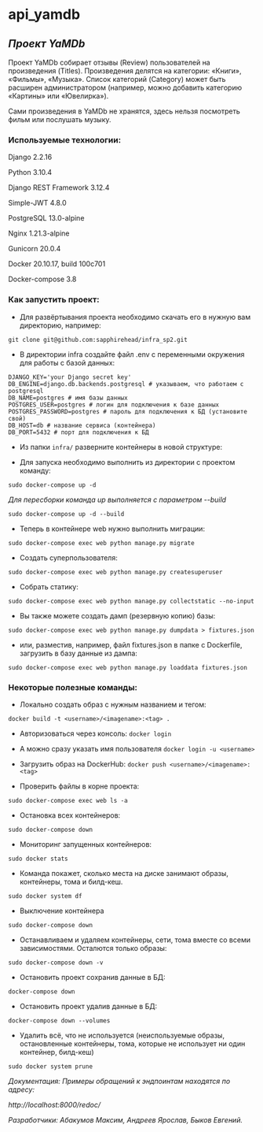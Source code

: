 # api_yamdb

## *Проект YaMDb*

Проект YaMDb собирает отзывы (Review) пользователей на произведения (Titles). Произведения делятся на категории: «Книги», «Фильмы», «Музыка». Список категорий (Category) может быть расширен администратором (например, можно добавить категорию «Картины» или «Ювелирка»).

Сами произведения в YaMDb не хранятся, здесь нельзя посмотреть фильм или послушать музыку.

### Используемые технологии:

Django 2.2.16

Python 3.10.4

Django REST Framework 3.12.4

Simple-JWT 4.8.0

PostgreSQL 13.0-alpine

Nginx 1.21.3-alpine

Gunicorn 20.0.4

Docker 20.10.17, build 100c701

Docker-compose 3.8

### Как запустить проект:

- Для развёртывания проекта необходимо скачать его в нужную вам директорию, например:

```git clone git@github.com:sapphirehead/infra_sp2.git```

- В директории infra создайте файл .env с переменными окружения для работы с базой данных:

```
DJANGO_KEY='your Django secret key'
DB_ENGINE=django.db.backends.postgresql # указываем, что работаем с postgresql
DB_NAME=postgres # имя базы данных
POSTGRES_USER=postgres # логин для подключения к базе данных
POSTGRES_PASSWORD=postgres # пароль для подключения к БД (установите свой)
DB_HOST=db # название сервиса (контейнера)
DB_PORT=5432 # порт для подключения к БД
```


- Из папки ```infra/``` разверните контейнеры в новой структуре:

- Для запуска необходимо выполнить из директории с проектом команду:

```sudo docker-compose up -d```

_Для пересборки команда up выполняется с параметром --build_

```sudo docker-compose up -d --build```

- Теперь в контейнере web нужно выполнить миграции:

```sudo docker-compose exec web python manage.py migrate```

- Создать суперпользователя:

```sudo docker-compose exec web python manage.py createsuperuser```

- Собрать статику:

```sudo docker-compose exec web python manage.py collectstatic --no-input```

- Вы также можете создать дамп (резервную копию) базы:

```sudo docker-compose exec web python manage.py dumpdata > fixtures.json```

- или, разместив, например, файл fixtures.json в папке с Dockerfile, загрузить в базу данные из дампа:

```sudo docker-compose exec web python manage.py loaddata fixtures.json```

### Некоторые полезные команды:

- Локально создать образ с нужным названием и тегом:

```docker build -t <username>/<imagename>:<tag> .```

- Авторизоваться через консоль:
```docker login```
- А можно сразу указать имя пользователя
```docker login -u <username>```
- Загрузить образ на DockerHub:
```docker push <username>/<imagename>:<tag>```

- Проверить файлы в корне проекта:

```sudo docker-compose exec web ls -a```

- Остановка всех контейнеров:

```sudo docker-compose down```

- Мониторинг запущенных контейнеров:

```sudo docker stats```

- Команда покажет, сколько места на диске занимают образы, контейнеры, тома и билд-кеш.

```sudo docker system df```

- Выключение контейнера

```sudo docker-compose down```

- Останавливаем и удаляем контейнеры, сети, тома вместе со всеми зависимостями. Осталются только образы:

```sudo docker-compose down -v```

- Остановить проект сохранив данные в БД:

```docker-compose down```

- Остановить проект удалив данные в БД:

```docker-compose down --volumes```

- Удалить всё, что не используется (неиспользуемые образы, остановленные контейнеры, тома, которые не использует ни один контейнер, билд-кеш)

```sudo docker system prune```

_Документация: Примеры обращений к эндпоинтам находятся по адресу:_

*http://localhost:8000/redoc/*

_Разработчики: Абакумов Максим, Андреев Ярослав, Быков Евгений._